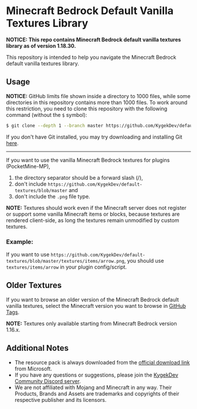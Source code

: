 # Minecraft Bedrock Default Vanilla Textures Library

**NOTICE: This repo contains Minecraft Bedrock default vanilla textures library as of version 1.18.30.**

This repository is intended to help you navigate the Minecraft Bedrock default vanilla textures library.

## Usage

**NOTICE:** GitHub limits file shown inside a directory to 1000 files, while some directories in this repository contains more than 1000 files. To work around this restriction, you need to clone this repository with the following command (without the `$` symbol):
```sh
$ git clone --depth 1 --branch master https://github.com/KygekDev/default-textures
```
If you don't have Git installed, you may try downloading and installing Git [here](https://git-scm.com/downloads).

---

If you want to use the vanilla Minecraft Bedrock textures for plugins (PocketMine-MP),

1. the directory separator should be a forward slash (/),
2. don't include `https://github.com/KygekDev/default-textures/blob/master` and
3. don't include the `.png` file type.

**NOTE:** Textures should work even if the Minecraft server does not register or support some vanilla Minecraft items or blocks, because textures are rendered client-side, as long the textures remain unmodified by custom textures.

### Example:

If you want to use `https://github.com/KygekDev/default-textures/blob/master/textures/items/arrow.png`, you should use `textures/items/arrow` in your plugin config/script.

## Older Textures

If you want to browse an older version of the Minecraft Bedrock default vanilla textures, select the Minecraft version you want to browse in [GitHub Tags](https://github.com/KygekDev/default-textures/tags).

**NOTE:** Textures only available starting from Minecraft Bedrock version 1.16.x.

## Additional Notes

- The resource pack is always downloaded from the [official download link](https://aka.ms/resourcepacktemplate) from Microsoft.
- If you have any questions or suggestions, please join the [KygekDev Community Discord server](https://discord.gg/TstDS9jZf7).
- We are not affiliated with Mojang and Minecraft in any way. Their Products, Brands and Assets are trademarks and copyrights of their respective publisher and its licensors.
